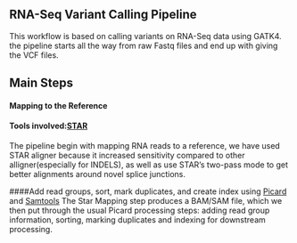 ## RNA-Seq Variant Calling Pipeline 
 This workflow is based on calling variants on RNA-Seq data using GATK4. the pipeline starts all the  way from raw Fastq files and end up with giving the VCF files. 

 ## Main Steps 

 #### Mapping to the Reference
 #### Tools involved:[STAR](https://github.com/alexdobin/STAR)
The pipeline begin with mapping RNA reads to a reference, we have used STAR aligner because it increased sensitivity compared to other alligner(especially for INDELS), as well as use STAR’s two-pass mode to get better alignments around novel splice junctions.

####Add read groups, sort, mark duplicates, and create index using [Picard](https://broadinstitute.github.io/picard/) and [Samtools](http://www.htslib.org/doc/samtools.html)
The Star Mapping  step produces a BAM/SAM file, which we then put through the usual Picard processing steps: adding read group information, sorting, marking duplicates and indexing for downstream processing.
